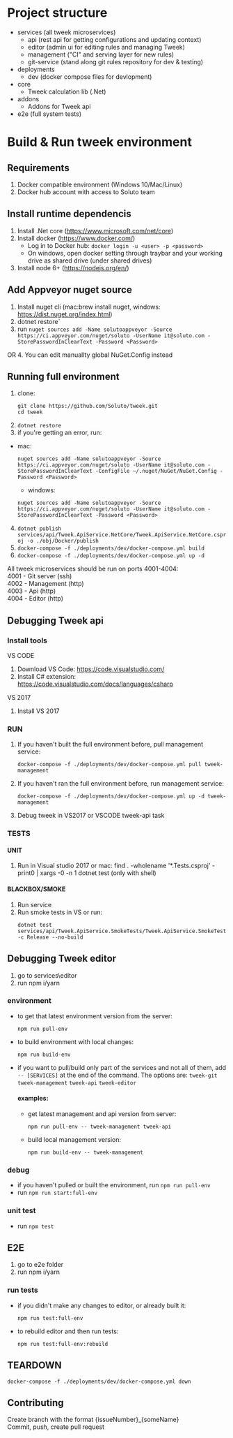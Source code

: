 # Project structure

- services (all tweek microservices)
   - api (rest api for getting configurations and updating context)
   - editor (admin ui for editing rules and managing Tweek)
   - management ("CI" and serving layer for new rules)
   - git-service (stand along git rules repository for dev & testing)
- deployments
   - dev (docker compose files for devlopment)
- core
   - Tweek calculation lib (.Net)
- addons
   - Addons for Tweek api
- e2e (full system tests)

# Build & Run tweek environment

## Requirements 
1. Docker compatible environment  (Windows 10/Mac/Linux)
2. Docker hub account with access to Soluto team

## Install runtime dependencis
1. Install .Net core (https://www.microsoft.com/net/core)
2. Install docker (https://www.docker.com/)
   - Log in to Docker hub: `docker login -u <user> -p <password>`
   - On windows, open docker setting through traybar and your working drive as shared drive (under shared drives)
3. Install node 6+ (https://nodejs.org/en/)

## Add Appveyor nuget source
1. Install nuget cli (mac:brew install nuget, windows: https://dist.nuget.org/index.html)
2. dotnet restore`
3. run `nuget sources add -Name solutoappveyor -Source https://ci.appveyor.com/nuget/soluto -UserName it@soluto.com -StorePasswordInClearText -Password <Password>`

OR
4. You can edit manuallty global NuGet.Config instead

## Running full environment
1. clone:
   ```
   git clone https://github.com/Soluto/tweek.git
   cd tweek
   ```
2. `dotnet restore`
3.  if you're getting an error, run:
- mac: 
   ```
   nuget sources add -Name solutoappveyor -Source https://ci.appveyor.com/nuget/soluto -UserName it@soluto.com -StorePasswordInClearText -ConfigFile ~/.nuget/NuGet/NuGet.Config -Password <Password>
   ```
   - windows:
   ```
   nuget sources add -Name solutoappveyor -Source https://ci.appveyor.com/nuget/soluto -UserName it@soluto.com -StorePasswordInClearText -Password <Password>
   ```
   
4. `dotnet publish services/api/Tweek.ApiService.NetCore/Tweek.ApiService.NetCore.csproj -o ./obj/Docker/publish`  
5. `docker-compose -f ./deployments/dev/docker-compose.yml build`
6. `docker-compose -f ./deployments/dev/docker-compose.yml up -d`

All tweek microservices should be run on ports 4001-4004:  
4001 - Git server (ssh)  
4002 - Management (http)  
4003 - Api (http)  
4004 - Editor (http)  

## Debugging Tweek api

### Install tools
VS CODE
1. Download VS Code: https://code.visualstudio.com/
2. Install C# extension: https://code.visualstudio.com/docs/languages/csharp

VS 2017
1. Install VS 2017

### RUN
1. If you haven't built the full environment before, pull management service: 
   ```
   docker-compose -f ./deployments/dev/docker-compose.yml pull tweek-management
   ```
2. If you haven't ran the full environment before, run management service: 
   ```
   docker-compose -f ./deployments/dev/docker-compose.yml up -d tweek-management
   ```
3. Debug tweek in VS2017 or VSCODE tweek-api task

### TESTS

#### UNIT
1. Run in Visual studio 2017 
or
mac: find . -wholename '*.Tests.csproj' -print0 | xargs -0 -n 1 dotnet test (only with shell)

#### BLACKBOX/SMOKE
1. Run service
2. Run smoke tests in VS or run:
   ```
   dotnet test services/api/Tweek.ApiService.SmokeTests/Tweek.ApiService.SmokeTests.csproj -c Release --no-build
   ```

## Debugging Tweek editor
1. go to services\editor
2. run npm i/yarn

### environment
- to get that latest environment version from the server:
   ```
   npm run pull-env
   ```
- to build environment with local changes:
   ```
   npm run build-env
   ```
- if you want to pull/build only part of the services and not all of them, add `-- [SERVICES]` at the end of the command.
   The options are: `tweek-git` `tweek-management` `tweek-api` `tweek-editor`
   #### examples:
   - get latest management and api version from server: 
      ```
      npm run pull-env -- tweek-management tweek-api
      ```
   - build local management version: 
      ```
      npm run build-env -- tweek-management
      ```

### debug
- if you haven't pulled or built the environment, run `npm run pull-env`
- run `npm run start:full-env`

### unit test
- run `npm test`

## E2E
1. go to e2e folder
2. run npm i/yarn

### run tests
- if you didn't make any changes to editor, or already built it:
   ```
   npm run test:full-env
   ```
- to rebuild editor and then run tests:
   ```
   npm run test:full-env:rebuild
   ```

## TEARDOWN
```
docker-compose -f ./deployments/dev/docker-compose.yml down
```

## Contributing 
Create branch with the format {issueNumber}_{someName}  
Commit, push, create pull request


